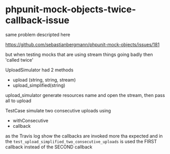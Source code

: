 # phpunit-mock-objects-twice-callback-issue


same problem descripted here


https://github.com/sebastianbergmann/phpunit-mock-objects/issues/181


but when testing mocks that are using stream things going badly then 'called twice'


UploadSimulator had 2 methods
- upload (string, string, stream)
- upload_simplified(string)

upload_simulator generate resources name and open the stream, then pass all to upload


TestCase simulate two consecutive uploads using
- withConsecutive
- callback

as the Travis log show the callbacks are invoked more tha expected and in the `test_upload_simplified_two_consecutive_uploads` is used the FIRST callback instead of the SECOND callback